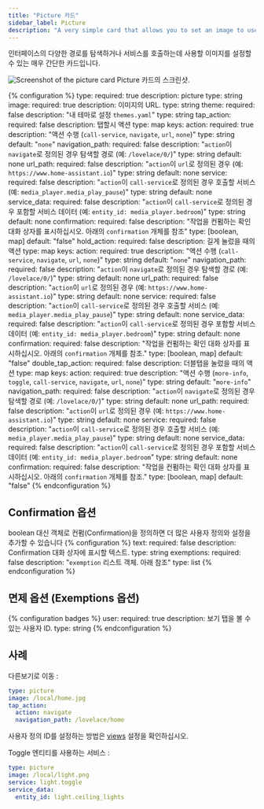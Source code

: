 ```yaml
---
title: "Picture 카드"
sidebar_label: Picture
description: "A very simple card that allows you to set an image to use for navigation to various paths in your interface or to call a service."
---
```


인터페이스의 다양한 경로를 탐색하거나 서비스를 호출하는데 사용할 이미지를 설정할 수 있는 매우 간단한 카드입니다. 

<p class='img'>
<img src='/images/lovelace/lovelace_picture.png' alt='Screenshot of the picture card'>
Picture 카드의 스크린샷.
</p>

{% configuration %}
type:
  required: true
  description: picture
  type: string
image:
  required: true
  description: 이미지의 URL.
  type: string
theme:
  required: false
  description: "내 테마로 설정 `themes.yaml`"
  type: string
tap_action:
  required: false
  description: 탭할시 액션
  type: map
  keys:
    action:
      required: true
      description: "액션 수행 (`call-service`, `navigate`, `url`, `none`)"
      type: string
      default: "`none`"
    navigation_path:
      required: false
      description: "`action`이 `navigate`로 정의된 경우 탐색할 경로 (예: `/lovelace/0/`)"
      type: string
      default: none
    url_path:
      required: false
      description: "`action`이 `url`로 정의된 경우 (예: `https://www.home-assistant.io`)"
      type: string
      default: none
    service:
      required: false
      description: "`action`이 `call-service`로 정의된 경우 호출할 서비스 (예: `media_player.media_play_pause`)"
      type: string
      default: none
    service_data:
      required: false
      description: "`action`이 `call-service`로 정의된 경우 포함할 서비스 데이터 (예: `entity_id: media_player.bedroom`)"
      type: string
      default: none
    confirmation:
      required: false
      description: "작업을 컨펌하는 확인 대화 상자를 표시하십시오. 아래의 `confirmation` 개체를 참조"
      type: [boolean, map]
      default: "false"
hold_action:
  required: false
  description: 길게 눌렀을 때의 액션
  type: map
  keys:
    action:
      required: true
      description: "액션 수행 (`call-service`, `navigate`, `url`, `none`)"
      type: string
      default: "`none`"
    navigation_path:
      required: false
      description: "`action`이 `navigate`로 정의된 경우 탐색할 경로 (예: `/lovelace/0/`)"
      type: string
      default: none
    url_path:
      required: false
      description: "`action`이 `url`로 정의된 경우 (예: `https://www.home-assistant.io`)"
      type: string
      default: none
    service:
      required: false
      description: "`action`이 `call-service`로 정의된 경우 호출할 서비스 (예: `media_player.media_play_pause`)"
      type: string
      default: none
    service_data:
      required: false
      description: "`action`이 `call-service`로 정의된 경우 포함할 서비스 데이터 (예: `entity_id: media_player.bedroom`)"
      type: string
      default: none
    confirmation:
      required: false
      description: "작업을 컨펌하는 확인 대화 상자를 표시하십시오. 아래의 `confirmation` 개체를 참조."
      type: [boolean, map]
      default: "false"
double_tap_action:
  required: false
  description: 더블탭을 눌렀을 때의 액션
  type: map
  keys:
    action:
      required: true
      description: "액션 수행 (`more-info`, `toggle`, `call-service`, `navigate`, `url`, `none`)"
      type: string
      default: "`more-info`"
    navigation_path:
      required: false
      description: "`action`이 `navigate`로 정의된 경우 탐색할 경로 (예: `/lovelace/0/`)"
      type: string
      default: none
    url_path:
      required: false
      description: "`action`이 `url`로 정의된 경우 (예: `https://www.home-assistant.io`)"
      type: string
      default: none
    service:
      required: false
      description: "`action`이 `call-service`로 정의된 경우 호출할 서비스 (예: `media_player.media_play_pause`)"
      type: string
      default: none
    service_data:
      required: false
      description: "`action`이 `call-service`로 정의된 경우 포함할 서비스 데이터 (예: `entity_id: media_player.bedroom`"
      type: string
      default: none
    confirmation:
      required: false
      description: "작업을 컨펌하는 확인 대화 상자를 표시하십시오. 아래의 `confirmation` 개체를 참조."
      type: [boolean, map]
      default: "false"
{% endconfiguration %}

## Confirmation 옵션

boolean 대신 객체로 컨펌(Confirmation)을 정의하면 더 많은 사용자 정의와 설정을 추가할 수 있습니다
{% configuration %}
text:
  required: false
  description: Confirmation 대화 상자에 표시할 텍스트.
  type: string
exemptions:
  required: false
  description: "`exemption` 리스트 객체. 아래 참조"
  type: list
{% endconfiguration %}

## 면제 옵션 (Exemptions 옵션)

{% configuration badges %}
user:
  required: true
  description: 보기 탭을 볼 수 있는 사용자 ID.
  type: string
{% endconfiguration %}

## 사례

다른보기로 이동 :

```yaml
type: picture
image: /local/home.jpg
tap_action:
  action: navigate
  navigation_path: /lovelace/home
```

사용자 정의 ID를 설정하는 방법은 [views](/lovelace/views/) 설정을 확인하십시오.

Toggle 엔티티를 사용하는 서비스 :

```yaml
type: picture
image: /local/light.png
service: light.toggle
service_data:
  entity_id: light.ceiling_lights
```
